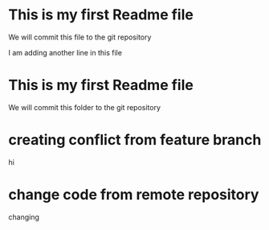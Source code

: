 # This is my first Readme file
We will commit this file to the git repository

I am adding another line in this file

# This is my first Readme file
We will commit this folder to the git repository 

# creating conflict from feature branch
hi
# change code from remote repository
changing
